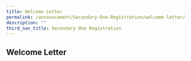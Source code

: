 ```yaml
---
title: Welcome Letter
permalink: /announcement/Secondary-One-Registration/welcome-letter/
description: ""
third_nav_title: Secondary One Registration
---
```

## Welcome Letter
